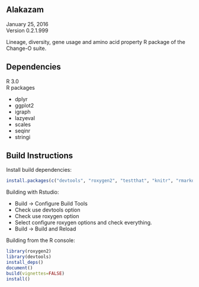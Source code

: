 Alakazam
-------------------------------------------------------------------------------
January 25, 2016  
Version 0.2.1.999

Lineage, diversity, gene usage and amino acid property R package of the 
Change-O suite.

Dependencies
-------------------------------------------------------------------------------
R 3.0  
R packages

  - dplyr
  - ggplot2
  - igraph
  - lazyeval
  - scales
  - seqinr
  - stringi

Build Instructions
-------------------------------------------------------------------------------
Install build dependencies:
```R
install.packages(c("devtools", "roxygen2", "testthat", "knitr", "rmarkdown"))
```

Building with Rstudio:

-  Build -> Configure Build Tools
-  Check use devtools option
-  Check use roxygen option
-  Select configure roxygen options and check everything.
-  Build -> Build and Reload

Building from the R console:

```R
library(roxygen2)
library(devtools)
install_deps()
document()
build(vignettes=FALSE)
install()
```